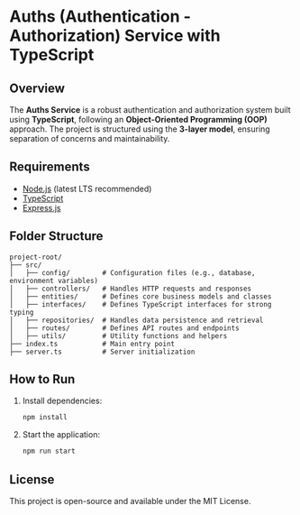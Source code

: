 # Auths (Authentication - Authorization) Service with TypeScript

## Overview

The **Auths Service** is a robust authentication and authorization system built using **TypeScript**, following an **Object-Oriented Programming (OOP)** approach. The project is structured using the **3-layer model**, ensuring separation of concerns and maintainability.

## Requirements

- [Node.js](https://nodejs.org/) (latest LTS recommended)
- [TypeScript](https://www.typescriptlang.org/)
- [Express.js](https://expressjs.com/)

## Folder Structure

```
project-root/
├── src/
│   ├── config/        # Configuration files (e.g., database, environment variables)
│   ├── controllers/   # Handles HTTP requests and responses
│   ├── entities/      # Defines core business models and classes
│   ├── interfaces/    # Defines TypeScript interfaces for strong typing
│   ├── repositories/  # Handles data persistence and retrieval
│   ├── routes/        # Defines API routes and endpoints
│   ├── utils/         # Utility functions and helpers
├── index.ts           # Main entry point
├── server.ts          # Server initialization
```

## How to Run

1. Install dependencies:
   ```sh
   npm install
   ```
2. Start the application:
   ```sh
   npm run start
   ```

## License

This project is open-source and available under the MIT License.
